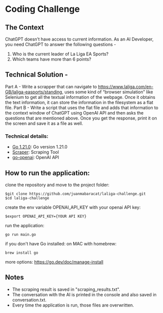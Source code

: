 # Coding Challenge
## The Context
ChatGPT doesn’t have access to current information. As an AI Developer, you need ChatGPT to answer the following questions -
1. Who is the current leader of La Liga EA Sports?
2. Which teams have more than 6 points?

## Technical Solution -
Part A - Write a scrapper that can navigate to https://www.laliga.com/en-GB/laliga-easports/standing, uses some kind of “browser simulation” like Selenium to get all the textual information of the webpage. 
Once it obtains the text information, it can store the information in the filesystem as a flat file.
Part B - Write a script that uses the flat file and adds that information to the context window of ChatGPT using OpenAI API and then asks the questions that are mentioned above. 
Once you get the response, print it on the screen and save it as a file as well.

### Technical details:
- [Go 1.21.0](https://go.dev/): Go version 1.21.0
- [Scraper](https://github.com/gocolly/colly/tree/master): Scraping Tool
- [go-openai](https://github.com/sashabaranov/go-openai): OpenAI API

## How to run the application:
clone the repository and move to the project folder:
```
$git clone https://github.com/juanmabaracat/laliga-challenge.git
$cd laliga-challenge
```
create the env variable OPENAI_API_KEY with your openai API key:
```
$export OPENAI_API_KEY={YOUR API KEY}
```
run the application:
```
go run main.go
```

if you don't have Go installed:
on MAC with homebrew:
```
brew install go
```
more options: https://go.dev/doc/manage-install

## Notes
- The scraping result is saved in "scraping_results.txt".
- The conversation with the AI is printed in the console and also saved in conversation.txt.
- Every time the application is run, those files are overwritten.